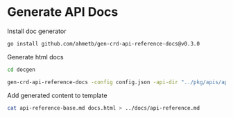 # Generate API Docs

Install doc generator

```sh
go install github.com/ahmetb/gen-crd-api-reference-docs@v0.3.0
```

Generate html docs

``` sh
cd docgen

gen-crd-api-reference-docs -config config.json -api-dir "../pkg/apis/applicationnetworking/v1alpha1/" -out-file docs.html
```

Add generated content to template

``` sh
cat api-reference-base.md docs.html > ../docs/api-reference.md
```

